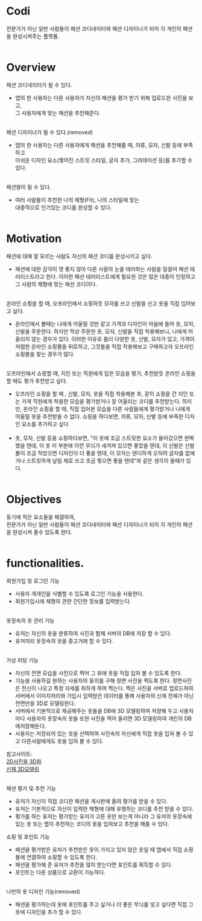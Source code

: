# Codi <br />
전문가가 아닌 일반 사람들이 패션 코디네이터와 패션 디자이너가 되어 각 개인의 패션을 완성시켜주는 플렛폼. <br /><br />

# Overview
패션 코디네이터가 될 수 있다.<br />
* 앱의 한 사용자는 다른 사용자가 자신의 패션을 평가 받기 위해 업로드한 사진을 보고,<br />
그 사용자에게 맞는 패션을 추천해준다. <br /><br />

패션 디자이너가 될 수 있다.(removed)<br />
* 앱의 한 사용자는 다른 사용자에게 패션을 추천해줄 때, 의류, 모자, 신발 등에 부족하고 <br />
아쉬운 디자인 요소(찢어진 스트릿 스타일, 글자 추가, 그라데이션 등)를 추가할 수 있다. <br /><br />

패션왕이 될 수 있다.<br />
* 여러 사람들이 추천한 나의 체형(Fit), 나의 스타일에 맞는 <br />
대중적으로 인기있는 코디를 완성할 수 있다. <br /><br />

# Motivation
패션에 대해 잘 모르는 사람도 자신의 패션 코디를 완성시키고 싶다. <br />
* 패션에 대한 감각이 영 좋지 않아 다른 사람의 눈을 테러하는 사람을 일컬어 패션 테러리스트라고 한다. 이러한 패션 테러리스트에게 필요한 것은 많은 대중이 인정하고 그 사람의 체형에 맞는 패션 코디이다.<br /><br />
 
온라인 쇼핑을 할 때, 오프라인에서 쇼핑하듯 모자를 쓰고 신발을 신고 옷을 직접 입어보고 싶다.<br />
* 온라인에서 볼때는 나에게 어울릴 것만 같고 가격과 디자인이 마음에 들어 옷, 모자, 신발을 주문한다. 하지만 막상 주문한 옷, 모자, 신발을 직접 착용해보니, 나에게 어울리지 않는 경우가 있다. 이러한 이유로 좀더 다양한 옷, 신발, 모자가 있고, 가격이 저렴한 온라인 쇼핑몰을 뒤로하고, 그것들을 직접 착용해보고 구매하고자 오프라인 쇼핑몰을 찾는 경우가 많다.<br /><br />

오프라인에서 쇼핑할 때, 지인 또는 직원에게 입은 모습을 평가, 추천받듯 온라인 쇼핑을 할 때도 평가 추천받고 싶다.<br />
* 오프라인 쇼핑을 할 때 , 신발, 모자, 옷을 직접 착용해본 후, 같이 쇼핑을 간 지인 또는 가게 직원에게 착용한 모습을 평가받거나 잘 어울리는 코디를 추천받는다. 하지만, 온라인 쇼핑을 할 때, 직접 입어본 모습을 다른 사람들에게 평가받거나 나에게 어울릴 옷을 추천받을 수 없다.
쇼핑을 하다보면, 의류, 모자, 신발 등에 부족한 디자인 요소를 추가하고 싶다.<br /><br />
* 옷, 모자, 신발 등을 쇼핑하다보면, "이 옷에 조금 스트릿한 요소가 들어갔으면 완벽했을 텐데, 이 옷 이 부분에 이런 무늬가 새겨져 있으면 좋았을 텐데, 이 신발은 신발볼이 조금 작았으면 디자인이 더 좋을 텐데, 이 모자는 댄디하게 오히려 글자를 없애거나 스트릿하게 날림 체로 쓰고 조금 찢으면 좋을 텐데"와 같은 생각이 들때가 있다.<br /><br />

# Objectives
동기에 적은 요소들을 해결하여, <br />
전문가가 아닌 일반 사람들이 패션 코디네이터와 패션 디자이너가 되어 각 개인의 패션을 완성시켜 줄수 있도록 한다.<br /><br />

# functionalities.
회원가입 및 로그인 기능
* 사용자 개개인을 식별할 수 있도록 로그인 기능을 사용한다.<br />
* 회원가입시에 체형의 관한 간단한 정보를 입력받는다.<br /><br />


옷장속의 옷 관리 기능
* 유저는 자신의 옷을 분류하여 사진과 함께 서버의 DB에 저장 할 수 있다.<br />
* 유저끼리 옷장속의 옷을 중고거래 할 수 있다.<br /><br />

가상 피팅 기능
* 자신의 전면 모습을 사진으로 찍어 그 위에 옷을 직접 입혀 볼 수 있도록 한다.<br />
* 기능을 사용하길 원하는 사용자의 동의를 구해 정면 사진을 찍도록 한다. 정면사진은 전신이 나오고 특정 자세를 취하게 하여 찍는다. 찍은 사진을 서버로 업로드하여 서버에서 이미지처리와 가입시 입력받은 데이터를 통해 사용자의 신체 전체가 아닌 전면만을 3D로 모델링한다. <br />
* 서버에서 기본적으로 제공해주는 옷들을 DB에 3D 모델링하여 저장해 두고 사용자마다 사용자의 옷장속의 옷들 또한 사진을 찍어 올리면 3D 모델링하여 개인의 DB에저장해둔다. <br />
* 사용자는 저장되어 있는 옷을 선택하여 사진속의 자신에게 직접 옷을 입혀 볼 수 있고 다른사람에게도 옷을 입혀 볼 수 있다.<br />

참고사이트:<br />
[2D사진을 3D화](https://github.com/AaronJackson/vrn)<br />
[신체 3D모델링](https://bitbucket.org/MakeHuman/makehuman/src/default/)<br /><br />

패션 평가 및 추천 기능
* 유저가 자신이 직접 코디한 패션을 게시판에 올려 평가를 받을 수 있다.<br />
* 유저는 기본적으로 자신이 입력한 체형에 대해 유행하는 코디를 추천 받을 수 있다.<br />
* 평가를 하는 유저는 평가받는 유저가 고른 옷만 보는게 아니라 그 유저의 옷장속에 있는 옷 또는 앱이 추천하는 코디의 옷을 입혀보고 추천을 해줄 수 있다.<br />

쇼핑 및 포인트 기능
* 패션을 평가받은 유저가 추천받은 옷이 가지고 있지 않은 옷일 때 앱에서 직접 쇼핑몰에 연결하여 쇼핑할 수 있도록 한다.<br />
* 패션을 평가해 준 유저가 추천을 많이 받는다면 포인트를 획득할 수 있다.<br />
* 포인트는 다른 상품으로 교환이 가능하다.<br /><br />

나만의 옷 디자인 기능(removed)
* 패션을 평가하는데 옷에 포인트를 주고 싶거나 더 좋은 무늬를 넣고 싶다면 직접 그 옷에 디자인을 추가 할 수 있다. <br /><br />

